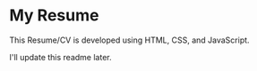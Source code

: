 # My Resume
This Resume/CV is developed using HTML, CSS, and JavaScript.

I'll update this readme later.



